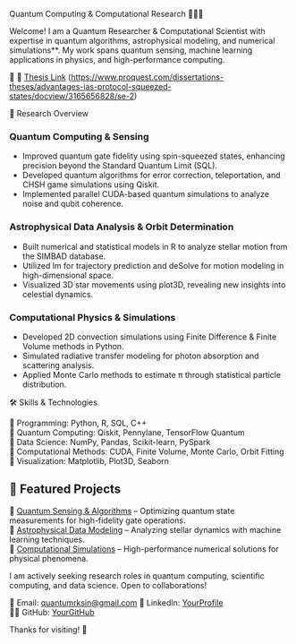 Quantum Computing & Computational Research 🧑‍🔬💡  

Welcome! I am a Quantum Researcher & Computational Scientist with expertise in quantum algorithms, astrophysical modeling, and numerical simulations**. My work spans quantum sensing, machine learning applications in physics, and high-performance computing.  

📌 🔗 [Thesis Link](#) (https://www.proquest.com/dissertations-theses/advantages-ias-protocol-squeezed-states/docview/3165656828/se-2)  


🔬 Research Overview  

### Quantum Computing & Sensing  
- Improved quantum gate fidelity using spin-squeezed states, enhancing precision beyond the Standard Quantum Limit (SQL).  
- Developed quantum algorithms for error correction, teleportation, and CHSH game simulations using Qiskit.  
- Implemented parallel CUDA-based quantum simulations to analyze noise and qubit coherence.  

### Astrophysical Data Analysis & Orbit Determination 
- Built numerical and statistical models in R to analyze stellar motion from the SIMBAD database.  
- Utilized lm for trajectory prediction and deSolve for motion modeling in high-dimensional space.  
- Visualized 3D star movements using plot3D, revealing new insights into celestial dynamics.  

### Computational Physics & Simulations  
- Developed 2D convection simulations using Finite Difference & Finite Volume methods in Python.  
- Simulated radiative transfer modeling for photon absorption and scattering analysis.  
- Applied Monte Carlo methods to estimate π through statistical particle distribution.  


🛠️ Skills & Technologies  

📌 Programming: Python, R, SQL, C++  
📌 Quantum Computing: Qiskit, Pennylane, TensorFlow Quantum  
📌 Data Science: NumPy, Pandas, Scikit-learn, PySpark  
📌 Computational Methods: CUDA, Finite Volume, Monte Carlo, Orbit Fitting  
📌 Visualization: Matplotlib, Plot3D, Seaborn  


## 📂 Featured Projects  

🚀 [Quantum Sensing & Algorithms](#) – Optimizing quantum state measurements for high-fidelity gate operations.  
🌌 [Astrophysical Data Modeling](#) – Analyzing stellar dynamics with machine learning techniques.  
🔬 [Computational Simulations](#) – High-performance numerical solutions for physical phenomena.  



I am actively seeking research roles in quantum computing, scientific computing, and data science. Open to collaborations!  

📧 Email: quantumrksin@gmail.com 
🔗 LinkedIn: [YourProfile](https://www.linkedin.com/in/rajkumar-singharia)  
🧑‍💻 GitHub: [YourGitHub](https://github.com/Quantum-Kumar)  

Thanks for visiting! 🚀  
